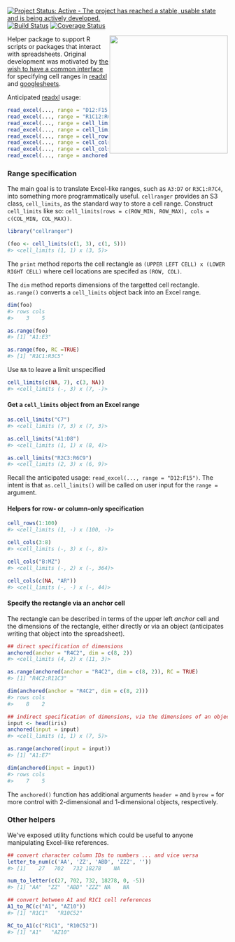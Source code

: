 <!-- README.md is generated from README.Rmd. Please edit that file -->
[![Project Status: Active - The project has reached a stable, usable state and is being actively developed.](http://www.repostatus.org/badges/0.1.0/active.svg)](http://www.repostatus.org/#active) [![Build Status](https://travis-ci.org/jennybc/cellranger.svg?branch=master)](https://travis-ci.org/jennybc/cellranger) [![Coverage Status](https://coveralls.io/repos/jennybc/cellranger/badge.svg?branch=master)](https://coveralls.io/r/jennybc/cellranger?branch=master)

<img src="http://i.imgur.com/RJJy15I.jpg" width="270" align="right" />

Helper package to support R scripts or packages that interact with spreadsheets. Original development was motivated by [the wish to have a common interface](https://github.com/hadley/readxl/issues/8) for specifying cell ranges in [readxl](https://github.com/hadley/readxl) and [googlesheets](https://github.com/jennybc/googlesheets).

Anticipated [readxl](https://github.com/hadley/readxl) usage:

``` r
read_excel(..., range = "D12:F15")
read_excel(..., range = "R1C12:R6C15")
read_excel(..., range = cell_limits(c(1, 6), c(1, 15))
read_excel(..., range = cell_limits(c(2, NA), c(1, NA))
read_excel(..., range = cell_rows(1:100))
read_excel(..., range = cell_cols(3:8))
read_excel(..., range = cell_cols("B:MZ"))
read_excel(..., range = anchored("B4", dim = c(2, 10)))
```

### Range specification

The main goal is to translate Excel-like ranges, such as `A3:D7` or `R3C1:R7C4`, into something more programmatically useful. `cellranger` provides an S3 class, `cell_limits`, as the standard way to store a cell range. Construct `cell_limits` like so: `cell_limits(rows = c(ROW_MIN, ROW_MAX), cols = c(COL_MIN, COL_MAX))`.

``` r
library("cellranger")

(foo <- cell_limits(c(1, 3), c(1, 5)))
#> <cell_limits (1, 1) x (3, 5)>
```

The `print` method reports the cell rectangle as `(UPPER LEFT CELL) x (LOWER RIGHT CELL)` where cell locations are specifed as `(ROW, COL)`.

The `dim` method reports dimensions of the targetted cell rectangle. `as.range()` converts a `cell_limits` object back into an Excel range.

``` r
dim(foo)
#> rows cols 
#>    3    5

as.range(foo)
#> [1] "A1:E3"

as.range(foo, RC =TRUE)
#> [1] "R1C1:R3C5"
```

Use `NA` to leave a limit unspecified

``` r
cell_limits(c(NA, 7), c(3, NA))
#> <cell_limits (-, 3) x (7, -)>
```

#### Get a `cell_limits` object from an Excel range

``` r
as.cell_limits("C7")
#> <cell_limits (7, 3) x (7, 3)>

as.cell_limits("A1:D8")
#> <cell_limits (1, 1) x (8, 4)>

as.cell_limits("R2C3:R6C9")
#> <cell_limits (2, 3) x (6, 9)>
```

Recall the anticipated usage: `read_excel(..., range = "D12:F15")`. The intent is that `as.cell_limits()` will be called on user input for the `range =` argument.

#### Helpers for row- or column-only specification

``` r
cell_rows(1:100)
#> <cell_limits (1, -) x (100, -)>

cell_cols(3:8)
#> <cell_limits (-, 3) x (-, 8)>

cell_cols("B:MZ")
#> <cell_limits (-, 2) x (-, 364)>

cell_cols(c(NA, "AR"))
#> <cell_limits (-, -) x (-, 44)>
```

#### Specify the rectangle via an anchor cell

The rectangle can be described in terms of the upper left *anchor* cell and the dimensions of the rectangle, either directly or via an object (anticipates writing that object into the spreadsheet).

``` r
## direct specification of dimensions
anchored(anchor = "R4C2", dim = c(8, 2))
#> <cell_limits (4, 2) x (11, 3)>

as.range(anchored(anchor = "R4C2", dim = c(8, 2)), RC = TRUE)
#> [1] "R4C2:R11C3"

dim(anchored(anchor = "R4C2", dim = c(8, 2)))
#> rows cols 
#>    8    2

## indirect specification of dimensions, via the dimensions of an object
input <- head(iris)
anchored(input = input)
#> <cell_limits (1, 1) x (7, 5)>

as.range(anchored(input = input))
#> [1] "A1:E7"

dim(anchored(input = input))
#> rows cols 
#>    7    5
```

The `anchored()` function has additional arguments `header =` and `byrow =` for more control with 2-dimensional and 1-dimensional objects, respectively.

### Other helpers

We've exposed utility functions which could be useful to anyone manipulating Excel-like references.

``` r
## convert character column IDs to numbers ... and vice versa
letter_to_num(c('AA', 'ZZ', 'ABD', 'ZZZ', ''))
#> [1]    27   702   732 18278    NA

num_to_letter(c(27, 702, 732, 18278, 0, -5))
#> [1] "AA"  "ZZ"  "ABD" "ZZZ" NA    NA

## convert between A1 and R1C1 cell references
A1_to_RC(c("A1", "AZ10"))
#> [1] "R1C1"   "R10C52"

RC_to_A1(c("R1C1", "R10C52"))
#> [1] "A1"   "AZ10"
```
